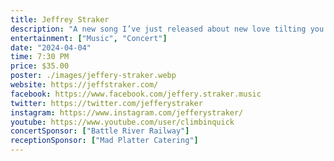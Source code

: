 ```yaml
---
title: Jeffrey Straker
description: "A new song I’ve just released about new love tilting you on your axis & helping you see the world in a new, better, and brighter way."
entertainment: ["Music", "Concert"]
date: "2024-04-04"
time: 7:30 PM
price: $35.00
poster: ./images/jeffery-straker.webp
website: https://jeffstraker.com/
facebook: https://www.facebook.com/jeffery.straker.music
twitter: https://twitter.com/jefferystraker
instagram: https://www.instagram.com/jefferystraker/
youtube: https://www.youtube.com/user/climbinquick
concertSponsor: ["Battle River Railway"]
receptionSponsor: ["Mad Platter Catering"]
---
```

